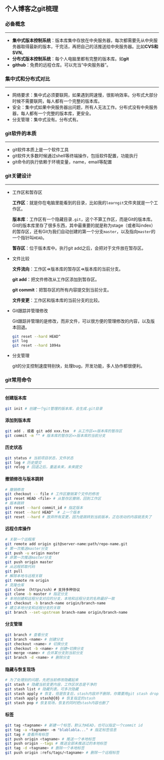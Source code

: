 ## 个人博客之git梳理



### 必备概念

---

- **集中式版本控制系统**：版本库集中存放在中央服务器，每次都需要先从中央服务器取得最新的版本，干完活，再把自己的活推送给中央服务器。比如**CVS和SVN**。
- **分布式版本控制系统**：每个人电脑里都有完整的版本库。如**git**
- **github**：免费的远程仓库。可以充当“中央服务器”。



### 集中式和分布式对比

---

- 网络要求：集中式必须要联网，如果遇到网速慢，很影响效率。分布式大部分时候不需要联网，每人都有一个完整的版本库。
- 安全：集中式如果中央服务器出问题，所有人无法工作。分布式没有中央服务器，每人都有一个完整的版本库，更安全。
- 分支管理：集中式没有。分布式有。



### git软件的本质

---

- git软件本质上是一个软件工具
- git软件大多数时候通过shell等终端操作，包括软件配置，功能执行
- git命令的执行依赖于环境变量，name，email等配置



### git关键设计

---

- 工作区和暂存区

  **工作区**：就是你在电脑里能看到的目录，比如我的`learngit`文件夹就是一个工作区。

  **版本库**：工作区有一个隐藏目录`.git`，这个不算工作区，而是Git的版本库。Git的版本库里存了很多东西，其中最重要的就是称为stage（或者叫index）的暂存区，还有Git为我们自动创建的第一个分支`master`，以及指向`master`的一个指针叫`HEAD`。

  **暂存区**：位于版本库中。执行git add之后，会把对于文件放在暂存区。

- 文件比较

  **文件流向**：工作区=>版本库的暂存区=>版本库的当前分支。

  **git add**：把文件修改从工作区添加到暂存区。

  **git commit**：把暂存区的所有内容提交到当前分支。

  **文件变更**：工作区和版本库的当前分支的比较。

- Git跟踪并管理修改

  Git跟踪并管理的是修改，而非文件，可以很方便的管理修改的内容，以及版本回退。

  ```bash
  git reset --hard HEAD^
  git log
  git reset --hard 1094a
  ```

- 分支管理

  git的分支控制速度特别快，处理bug，开发功能，多人协作都很便利。



### git常用命令

---

#### 创建版本库

```bash
git init # 创建一个git管理的版本库，会生成.git目录
```



#### 添加到版本库

```bash
git add . 或者 git add xxx.tsx  # 从工作区=>版本库的暂存区
git commit -m "" # 版本库的暂存区=>版本库的当前分支
```



#### 历史状态

```bash
git status # 当前项目状态，文件状态
git log # 历史提交
git relog # 回退之后，重返未来，未来提交
```



#### 撤销修改与版本跳转

```bash
# 撤销修改
git checkout -- file # 工作区撤销某个文件的修改
git reset HEAD <file> # 从暂存区撤销，回到工作区
# 版本跳转
git reset --hard commit_id # 指定版本
git reset --hard HEAD^  # 上一个版本
git reset --hard # 放弃所有变更，因为是跳转到当前版本，正在改动的内容就丢失了
```



#### 远程仓库操作

```bash
# 关联一个远程库
git remote add origin git@server-name:path/repo-name.git
# 第一次推送master分支
git push -u origin master
# 非第一次推送master分支
git push origin master
# 从远程抓取代码
git pull
# 解除本地与远程关联
git remote rm origin
# 克隆仓库
git clone （https/ssh）# 支持多种协议
git clone -b master # 指定分支
# 本地创建和远程分支对应的分支，本地和远程分支的名称最好一致
git checkout -b branch-name origin/branch-name
# 建立本地分支和远程分支的关联
git branch --set-upstream branch-name origin/branch-name
```



#### 分支管理

```bash
git branch # 查看分支
git branch <name> # 创建分支
git checkout <name> # 切换分支
git checkout -b <name> # 创建+切换分支
git merge <name> # 合并某分支到当前分支
git branch -d <name> # 删除分支
```



#### 隐藏与恢复现场

```bash
# 为了处理别的问题，先把当前修改隐藏起来
git stash # 隐藏当前变更内容，工作区状态是干净的
git stash list # 隐藏列表，可多次隐藏
git stash apply # 恢复，但是恢复后，stash内容并不删除，你需要用git stash drop来删除
git stash apply stash@{0} # 恢复指定的stash
git stash pop # 恢复现场，恢复的同时把stash内容也删了
```



#### 标签

```bash
git tag <tagname> # 新建一个标签，默认为HEAD，也可以指定一个commit id
git tag -a <tagname> -m "blablabla..." # 指定标签信息
git tag # 查看所有标签
git push origin <tagname> # 推送一个本地标签
git push origin --tags # 推送全部未推送过的本地标签
git tag -d <tagname> # 删除一个本地标签
git push origin :refs/tags/<tagname> # 删除一个远程标签
```

